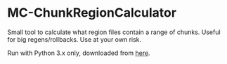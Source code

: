 # MC-ChunkRegionCalculator
Small tool to calculate what region files contain a range of chunks. Useful for big regens/rollbacks. Use at your own risk.

Run with Python 3.x only, downloaded from [here](https://www.python.org/downloads/). 
